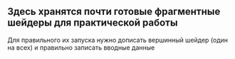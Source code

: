 ## Здесь хранятся почти готовые фрагментные шейдеры для практической работы
Для правильного их запуска нужно дописать вершинный шейдер (один на всех) и правильно записать вводные данные

